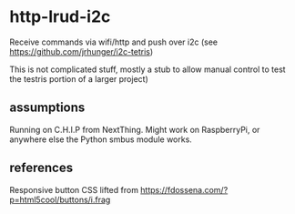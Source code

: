 # http-lrud-i2c
Receive commands via wifi/http and push over i2c
(see https://github.com/jrhunger/i2c-tetris)

This is not complicated stuff, mostly a stub to allow manual control to test the testris portion of a larger project)

## assumptions
Running on C.H.I.P from NextThing.  Might work on RaspberryPi, or anywhere else the Python smbus module works.

## references
Responsive button CSS lifted from https://fdossena.com/?p=html5cool/buttons/i.frag
